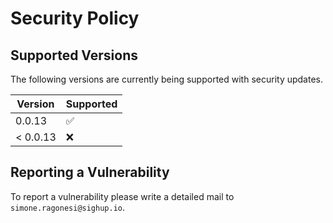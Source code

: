 # Security Policy

## Supported Versions

The following versions are currently being supported with security updates.

| Version | Supported          |
| ------- | ------------------ |
| 0.0.13   | :white_check_mark: |
| < 0.0.13   | :x:                |

## Reporting a Vulnerability

To report a vulnerability please write a detailed mail to `simone.ragonesi@sighup.io`.  
